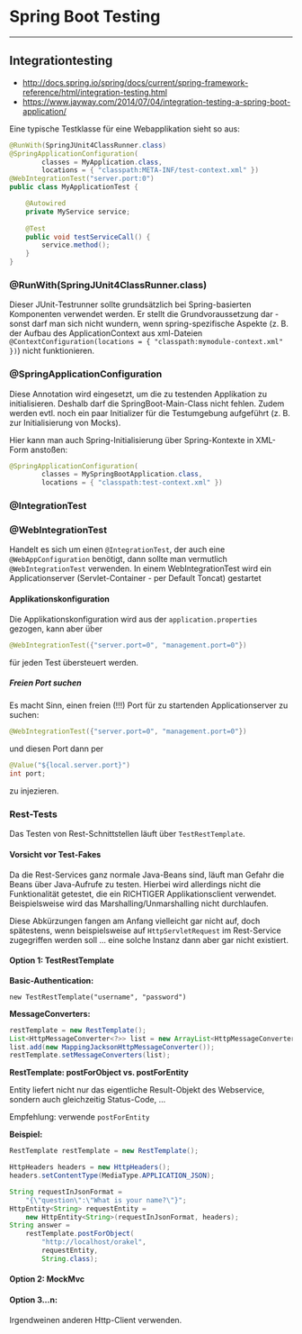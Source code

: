 # Spring Boot Testing

---

## Integrationtesting

* http://docs.spring.io/spring/docs/current/spring-framework-reference/html/integration-testing.html
* https://www.jayway.com/2014/07/04/integration-testing-a-spring-boot-application/

Eine typische Testklasse für eine Webapplikation sieht so aus:

```java
@RunWith(SpringJUnit4ClassRunner.class)
@SpringApplicationConfiguration(
        classes = MyApplication.class,
        locations = { "classpath:META-INF/test-context.xml" })
@WebIntegrationTest("server.port:0")
public class MyApplicationTest {

    @Autowired
    private MyService service;
    
    @Test
    public void testServiceCall() {
        service.method();
    }
}
```

### @RunWith(SpringJUnit4ClassRunner.class)

Dieser JUnit-Testrunner sollte grundsätzlich bei Spring-basierten Komponenten verwendet werden. Er stellt die Grundvoraussetzung dar - sonst darf man sich nicht wundern, wenn spring-spezifische Aspekte (z. B. der Aufbau des ApplicationContext aus xml-Dateien ``@ContextConfiguration(locations = { "classpath:mymodule-context.xml" })``) nicht funktionieren.

### @SpringApplicationConfiguration

Diese Annotation wird eingesetzt, um die zu testenden Applikation zu initialisieren. Deshalb darf die SpringBoot-Main-Class nicht fehlen. Zudem werden evtl. noch ein paar Initializer für die Testumgebung aufgeführt (z. B. zur Initialisierung von Mocks).

Hier kann man auch Spring-Initialisierung über Spring-Kontexte in XML-Form anstoßen:

```java
@SpringApplicationConfiguration(
        classes = MySpringBootApplication.class,
        locations = { "classpath:test-context.xml" })
```

### @IntegrationTest

### @WebIntegrationTest

Handelt es sich um einen ``@IntegrationTest``, der auch eine ``@WebAppConfiguration`` benötigt, dann sollte man vermutlich ``@WebIntegrationTest`` verwenden. In einem WebIntegrationTest wird ein Applicationserver (Servlet-Container - per Default Toncat) gestartet

#### Applikationskonfiguration

Die Applikationskonfiguration wird aus der ``application.properties`` gezogen, kann aber über 

```java
@WebIntegrationTest({"server.port=0", "management.port=0"})
```

für jeden Test übersteuert werden.

##### Freien Port suchen

Es macht Sinn, einen freien (!!!) Port für zu startenden Applicationserver zu suchen:

```java
@WebIntegrationTest({"server.port=0", "management.port=0"})
```

und diesen Port dann per

```java
@Value("${local.server.port}")
int port;
```

zu injezieren.

### Rest-Tests

Das Testen von Rest-Schnittstellen läuft über ``TestRestTemplate``.

#### Vorsicht vor Test-Fakes

Da die Rest-Services ganz normale Java-Beans sind, läuft man Gefahr die Beans über Java-Aufrufe zu testen. Hierbei wird allerdings nicht die Funktionalität getestet, die ein RICHTIGER Applikationsclient verwendet. Beispielsweise wird das Marshalling/Unmarshalling nicht durchlaufen.

Diese Abkürzungen fangen am Anfang vielleicht gar nicht auf, doch spätestens, wenn beispielsweise auf ``HttpServletRequest`` im Rest-Service zugegriffen werden soll ... eine solche Instanz dann aber gar nicht existiert.

#### Option 1: TestRestTemplate

**Basic-Authentication:**

``new TestRestTemplate("username", "password")``

**MessageConverters:**

```java
restTemplate = new RestTemplate();
List<HttpMessageConverter<?>> list = new ArrayList<HttpMessageConverter<?>>();
list.add(new MappingJacksonHttpMessageConverter());
restTemplate.setMessageConverters(list);
```

**RestTemplate: postForObject vs. postForEntity**

Entity liefert nicht nur das eigentliche Result-Objekt des Webservice, sondern auch gleichzeitig Status-Code, ...

Empfehlung: verwende ``postForEntity``

**Beispiel:**

```java
RestTemplate restTemplate = new RestTemplate();

HttpHeaders headers = new HttpHeaders();
headers.setContentType(MediaType.APPLICATION_JSON);

String requestInJsonFormat = 
    "{\"question\":\"What is your name?\"}";
HttpEntity<String> requestEntity = 
    new HttpEntity<String>(requestInJsonFormat, headers);
String answer = 
    restTemplate.postForObject(
        "http://localhost/orakel", 
        requestEntity,
        String.class);
```

#### Option 2: MockMvc

#### Option 3...n:

Irgendweinen anderen Http-Client verwenden.